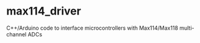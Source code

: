 # max114_driver
C++/Arduino code to interface microcontrollers with Max114/Max118 multi-channel ADCs
